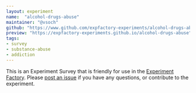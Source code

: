 ```yaml
---
layout: experiment
name:  "alcohol-drugs-abuse"
maintainer: "@vsoch"
github: "https://www.github.com/expfactory-experiments/alcohol-drugs-abuse"
preview: "https://expfactory-experiments.github.io/alcohol-drugs-abuse"
tags:
- survey
- substance-abuse
- addiction
---
```


This is an Experiment Survey that is friendly for use in the [Experiment Factory](https://expfactory.github.io/expfactory). Please [post an issue](https://www.github.com/expfactory-experiments/alcohol-drugs-abuse/issues) if you have any questions, or contribute to the experiment.
